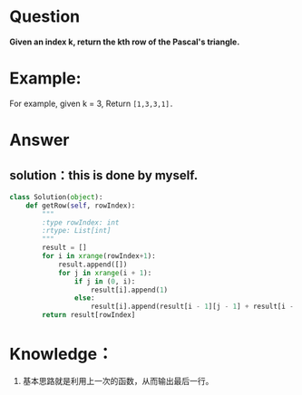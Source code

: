 # Question
**Given an index k, return the kth row of the Pascal's triangle.**

# Example:

For example, given k = 3,
Return `[1,3,3,1].`

# Answer

## solution：this is done by myself.

```python
class Solution(object):
    def getRow(self, rowIndex):
        """
        :type rowIndex: int
        :rtype: List[int]
        """
        result = []
        for i in xrange(rowIndex+1):
            result.append([])
            for j in xrange(i + 1):
                if j in (0, i):
                    result[i].append(1)
                else:
                    result[i].append(result[i - 1][j - 1] + result[i - 1][j])
        return result[rowIndex]
```

# Knowledge：

1. 基本思路就是利用上一次的函数，从而输出最后一行。




